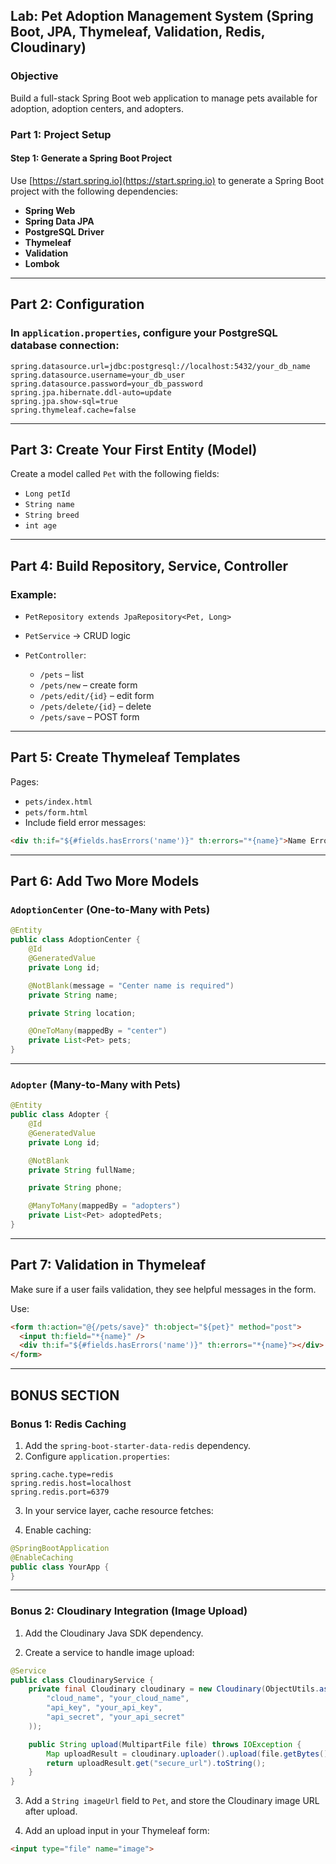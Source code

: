 ## Lab: Pet Adoption Management System (Spring Boot, JPA, Thymeleaf, Validation, Redis, Cloudinary)

### Objective

Build a full-stack Spring Boot web application to manage pets available for adoption, adoption centers, and adopters.


### Part 1: Project Setup

#### Step 1: Generate a Spring Boot Project

Use [https://start.spring.io](https://start.spring.io) to generate a Spring Boot project with the following dependencies:

* **Spring Web**
* **Spring Data JPA**
* **PostgreSQL Driver**
* **Thymeleaf**
* **Validation**
* **Lombok**


---

## Part 2: Configuration

### In `application.properties`, configure your PostgreSQL database connection:

```properties
spring.datasource.url=jdbc:postgresql://localhost:5432/your_db_name
spring.datasource.username=your_db_user
spring.datasource.password=your_db_password
spring.jpa.hibernate.ddl-auto=update
spring.jpa.show-sql=true
spring.thymeleaf.cache=false
```

---

## Part 3: Create Your First Entity (Model)

Create a model called `Pet` with the following fields:

- `Long petId `
- `String name `
- `String breed `
- `int age `


---




## Part 4: Build Repository, Service, Controller

### Example:

* `PetRepository extends JpaRepository<Pet, Long>`
* `PetService` → CRUD logic
* `PetController`:

  * `/pets` – list
  * `/pets/new` – create form
  * `/pets/edit/{id}` – edit form
  * `/pets/delete/{id}` – delete
  * `/pets/save` – POST form

---

## Part 5: Create Thymeleaf Templates

Pages:

* `pets/index.html`
* `pets/form.html`
* Include field error messages:

```html
<div th:if="${#fields.hasErrors('name')}" th:errors="*{name}">Name Error</div>
```

---

## Part 6: Add Two More Models

### `AdoptionCenter` (One-to-Many with Pets)

```java
@Entity
public class AdoptionCenter {
    @Id
    @GeneratedValue
    private Long id;

    @NotBlank(message = "Center name is required")
    private String name;

    private String location;

    @OneToMany(mappedBy = "center")
    private List<Pet> pets;
}
```

---

### `Adopter` (Many-to-Many with Pets)

```java
@Entity
public class Adopter {
    @Id
    @GeneratedValue
    private Long id;

    @NotBlank
    private String fullName;

    private String phone;

    @ManyToMany(mappedBy = "adopters")
    private List<Pet> adoptedPets;
}
```

---

## Part 7: Validation in Thymeleaf

Make sure if a user fails validation, they see helpful messages in the form.

Use:

```html
<form th:action="@{/pets/save}" th:object="${pet}" method="post">
  <input th:field="*{name}" />
  <div th:if="${#fields.hasErrors('name')}" th:errors="*{name}"></div>
</form>
```

---


## BONUS SECTION

### Bonus 1: Redis Caching

1. Add the `spring-boot-starter-data-redis` dependency.
2. Configure `application.properties`:

```properties
spring.cache.type=redis
spring.redis.host=localhost
spring.redis.port=6379
```

3. In your service layer, cache resource fetches:



4. Enable caching:

```java
@SpringBootApplication
@EnableCaching
public class YourApp {
}
```

---

### Bonus 2: Cloudinary Integration (Image Upload)

1. Add the Cloudinary Java SDK dependency.

2. Create a service to handle image upload:

```java
@Service
public class CloudinaryService {
    private final Cloudinary cloudinary = new Cloudinary(ObjectUtils.asMap(
        "cloud_name", "your_cloud_name",
        "api_key", "your_api_key",
        "api_secret", "your_api_secret"
    ));

    public String upload(MultipartFile file) throws IOException {
        Map uploadResult = cloudinary.uploader().upload(file.getBytes(), ObjectUtils.emptyMap());
        return uploadResult.get("secure_url").toString();
    }
}
```

3. Add a `String imageUrl` field to `Pet`, and store the Cloudinary image URL after upload.

4. Add an upload input in your Thymeleaf form:

```html
<input type="file" name="image">
```


